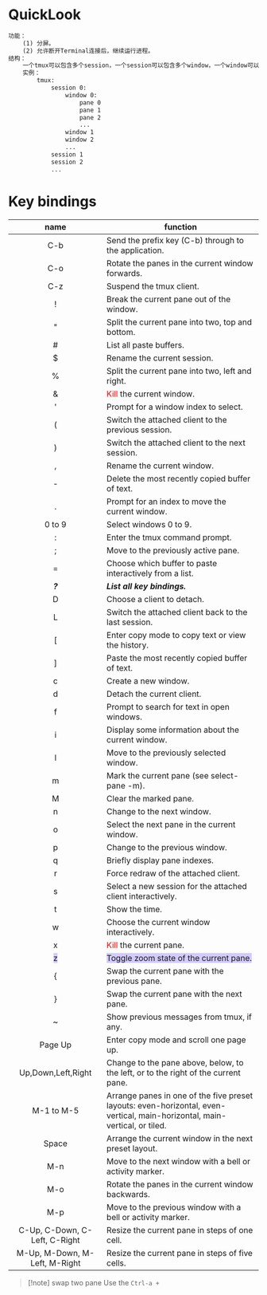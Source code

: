 # QuickLook
```txt
功能：
    (1) 分屏。
    (2) 允许断开Terminal连接后，继续运行进程。
结构：
    一个tmux可以包含多个session，一个session可以包含多个window，一个window可以包含多个pane。
    实例：
        tmux:
            session 0:
                window 0:
                    pane 0
                    pane 1
                    pane 2
                    ...
                window 1
                window 2
                ...
            session 1
            session 2
            ...
```

# Key bindings

|                   name                    | function                                                                                                                   |
|:-----------------------------------------:| -------------------------------------------------------------------------------------------------------------------------- |
|                    C-b                    | Send the prefix key (C-b) through to the application.                                                                      |
|                    C-o                    | Rotate the panes in the current window forwards.                                                                           |
|                    C-z                    | Suspend the tmux client.                                                                                                   |
|                     !                     | Break the current pane out of the window.                                                                                  |
|                     "                     | Split the current pane into two, top and bottom.                                                                           |
|                     #                     | List all paste buffers.                                                                                                    |
|                     $                     | Rename the current session.                                                                                                |
|                     %                     | Split the current pane into two, left and right.                                                                           |
|                     &                     | <font color="#ff0000">Kill</font> the current window.                                                                                                   |
|                     '                     | Prompt for a window index to select.                                                                                       |
|                     (                     | Switch the attached client to the previous session.                                                                        |
|                     )                     | Switch the attached client to the next session.                                                                            |
|                     ,                     | Rename the current window.                                                                                                 |
|                     -                     | Delete the most recently copied buffer of text.                                                                            |
|                     .                     | Prompt for an index to move the current window.                                                                            |
|                  0 to 9                   | Select windows 0 to 9.                                                                                                     |
|                     :                     | Enter the tmux command prompt.                                                                                             |
|                     ;                     | Move to the previously active pane.                                                                                        |
|                     =                     | Choose which buffer to paste interactively from a list.                                                                    |
|                     ***?***                     | ***List all key bindings.***                                                                                                     |
|                     D                     | Choose a client to detach.                                                                                                 |
|                     L                     | Switch the attached client back to the last session.                                                                       |
|                    \[                     | Enter copy mode to copy text or view the history.                                                                          |
|                    \]                     | Paste the most recently copied buffer of text.                                                                             |
|                     c                     | Create a new window.                                                                                                       |
|                     d                     | Detach the current client.                                                                                                 |
|                     f                     | Prompt to search for text in open windows.                                                                                 |
|                     i                     | Display some information about the current window.                                                                         |
|                     l                     | Move to the previously selected window.                                                                                    |
|                     m                     | Mark the current pane (see select-pane -m).                                                                                |
|                     M                     | Clear the marked pane.                                                                                                     |
|                     n                     | Change to the next window.                                                                                                 |
|                     o                     | Select the next pane in the current window.                                                                                |
|                     p                     | Change to the previous window.                                                                                             |
|                     q                     | Briefly display pane indexes.                                                                                              |
|                     r                     | Force redraw of the attached client.                                                                                       |
|                     s                     | Select a new session for the attached client interactively.                                                                |
|                     t                     | Show the time.                                                                                                             |
|                     w                     | Choose the current window interactively.                                                                                   |
|                     x                     | <font color="#ff0000">Kill</font> the current pane.                                                                                                     |
| <span style="background:#d2cbff">z</span> | <span style="background:#d2cbff">Toggle zoom state of the current pane.</span>                                             |
|                     {                     | Swap the current pane with the previous pane.                                                                              |
|                     }                     | Swap the current pane with the next pane.                                                                                  |
|                     ~                     | Show previous messages from tmux, if any.                                                                                  |
|                  Page Up                  | Enter copy mode and scroll one page up.                                                                                    |
|            Up,Down,Left,Right             | Change to the pane above, below, to the left, or to the right of the current pane.                                         |
|                M-1 to M-5                 | Arrange panes in one of the five preset layouts: even-horizontal, even-vertical, main-horizontal, main-vertical, or tiled. |
|                   Space                   | Arrange the current window in the next preset layout.                                                                      |
|                    M-n                    | Move to the next window with a bell or activity marker.                                                                    |
|                    M-o                    | Rotate the panes in the current window backwards.                                                                          |
|                    M-p                    | Move to the previous window with a bell or activity marker.                                                                |
|       C-Up, C-Down, C-Left, C-Right       | Resize the current pane in steps of one cell.                                                                              |
|       M-Up, M-Down, M-Left, M-Right       | Resize the current pane in steps of five cells.                                                                            |

>[!note] swap two pane
> Use the `Ctrl-a + `